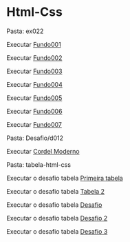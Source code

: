 # Html-Css

Pasta: ex022

Executar <a href="https://kennedydjalma.github.io/html-css/ex022/fundo001" target="_blank">Fundo001</a>

Executar <a href="https://kennedydjalma.github.io/html-css/ex022/fundo002" target="_blank">Fundo002</a>

Executar <a href="https://kennedydjalma.github.io/html-css/ex022/fundo003" target="_blank">Fundo003</a>

Executar <a href="https://kennedydjalma.github.io/html-css/ex022/fundo004" target="_blank">Fundo004</a>

Executar <a href="https://kennedydjalma.github.io/html-css/ex022/fundo005" target="_blank">Fundo005</a>

Executar <a href="https://kennedydjalma.github.io/html-css/ex022/fundo006" target="_blank">Fundo006</a>

Executar <a href="https://kennedydjalma.github.io/html-css/ex022/fundo007" target="_blank">Fundo007</a>

Pasta: Desafio/d012

Executar <a href="https://kennedydjalma.github.io/html-css/desafio/d012/" target="_blank">Cordel Moderno</a>

Pasta: tabela-html-css

Executar o desafio tabela <a href="https://kennedydjalma.github.io/html-css/tabela-html-css/" target="_blank">Primeira tabela</a>

Executar o desafio tabela <a href="https://kennedydjalma.github.io/html-css/tabela-html-css/tabela2" target="_blank">Tabela 2</a>

Executar o desafio tabela <a href="https://kennedydjalma.github.io/html-css/tabela-html-css/desafio" target="_blank">Desafio </a>

Executar o desafio tabela <a href="https://kennedydjalma.github.io/html-css/tabela-html-css/desafio2" target="_blank">Desafio 2</a>

Executar o desafio tabela <a href="https://kennedydjalma.github.io/html-css/tabela-html-css/desafio3" target="_blank">Desafio 3</a>